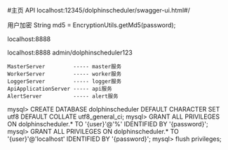 #主页
API  localhost:12345/dolphinscheduler/swagger-ui.html#/
 
 用户加密
        String md5 = EncryptionUtils.getMd5(password);



localhost:8888

localhost:8888
admin/dolphinscheduler123

    MasterServer         ----- master服务
    WorkerServer         ----- worker服务
    LoggerServer         ----- logger服务
    ApiApplicationServer ----- api服务
    AlertServer          ----- alert服务

mysql> CREATE DATABASE dolphinscheduler DEFAULT CHARACTER SET utf8 DEFAULT COLLATE utf8_general_ci;
mysql> GRANT ALL PRIVILEGES ON dolphinscheduler.* TO '{user}'@'%' IDENTIFIED BY '{password}';
mysql> GRANT ALL PRIVILEGES ON dolphinscheduler.* TO '{user}'@'localhost' IDENTIFIED BY '{password}';
mysql> flush privileges;